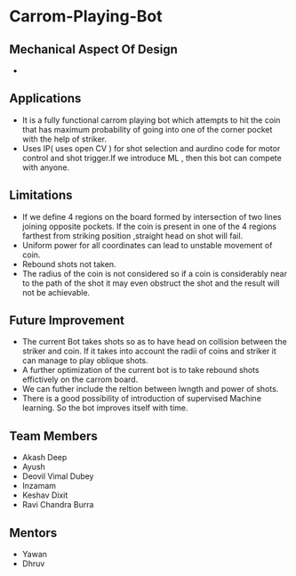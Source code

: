 # Carrom-Playing-Bot
## Mechanical Aspect Of Design
-
## Applications
- It is a fully functional carrom playing bot which attempts to hit the coin that has maximum probability of going into one of the corner pocket with the help of striker.
- Uses IP( uses open CV ) for shot selection and aurdino code for motor control and shot trigger.If we introduce ML , then this bot can compete with anyone.
## Limitations
- If we define 4 regions on the board formed by intersection of two lines joining opposite pockets. If the coin is present in one of the 4 regions farthest from striking position
,straight head on shot will fail.
- Uniform power for all coordinates can lead to unstable movement of coin.
- Rebound shots not taken.
- The radius of the coin is not considered so if a coin is considerably near to the path of the shot it may even obstruct the shot and the result will not be achievable.
## Future Improvement
- The current Bot takes shots so as to have head on collision between the striker and coin. If it takes into account the radii of coins and striker it can manage to play oblique shots.
- A further optimization of the current bot is to take rebound shots effictively on the carrom board.
- We can futher include the reltion between lwngth and power of shots.
- There is a good possibility of introduction of supervised Machine learning. So the bot improves itself with time.
## Team Members
- Akash Deep
- Ayush
- Deovil Vimal Dubey
- Inzamam
- Keshav Dixit
- Ravi Chandra Burra
## Mentors
- Yawan 
- Dhruv
